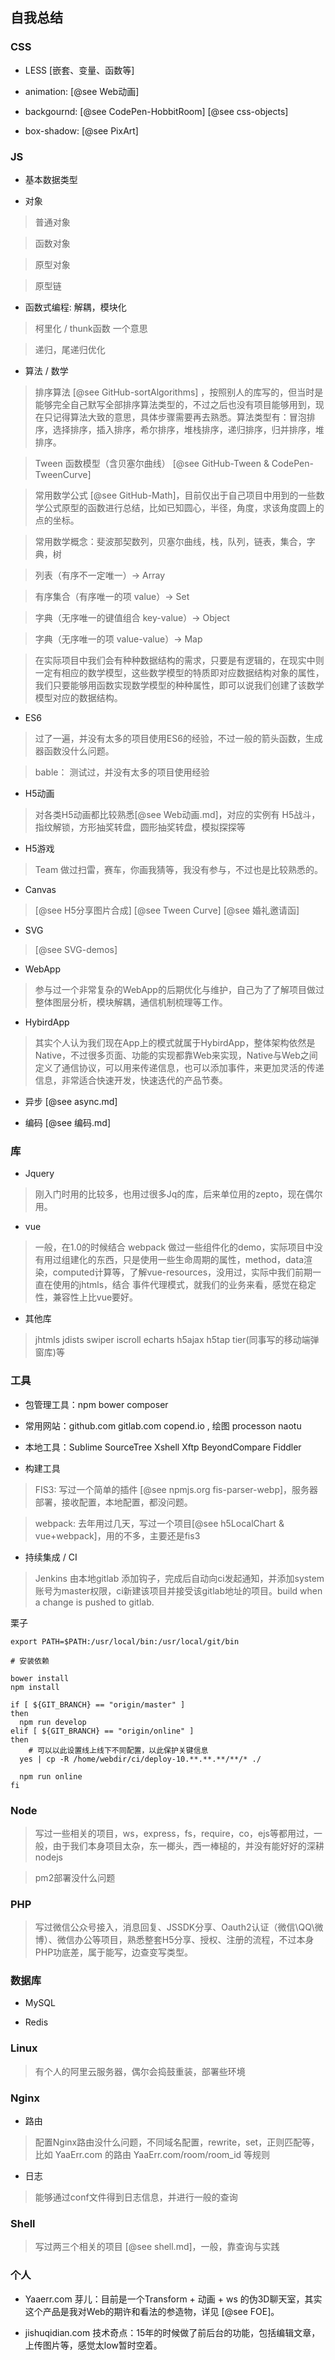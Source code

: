 自我总结
-------

### CSS

* LESS [嵌套、变量、函数等]

* animation: [@see Web动画]

* backgournd: [@see CodePen-HobbitRoom] [@see css-objects]

* box-shadow: [@see PixArt]


### JS

* 基本数据类型

* 对象

> 普通对象

> 函数对象

> 原型对象

> 原型链

* 函数式编程: 解耦，模块化

> 柯里化 / thunk函数 一个意思

> 递归，尾递归优化

* 算法 / 数学

> 排序算法 [@see GitHub-sortAlgorithms] ，按照别人的库写的，但当时是能够完全自己默写全部排序算法类型的，不过之后也没有项目能够用到，现在只记得算法大致的意思，具体步骤需要再去熟悉。算法类型有：冒泡排序，选择排序，插入排序，希尔排序，堆栈排序，递归排序，归并排序，堆排序。

> Tween 函数模型（含贝塞尔曲线） [@see GitHub-Tween & CodePen-TweenCurve]

> 常用数学公式 [@see GitHub-Math]，目前仅出于自己项目中用到的一些数学公式原型的函数进行总结，比如已知圆心，半径，角度，求该角度圆上的点的坐标。

> 常用数学概念：斐波那契数列，贝塞尔曲线，栈，队列，链表，集合，字典，树

> 列表（有序不一定唯一）-> Array

> 有序集合（有序唯一的项 value）-> Set

> 字典（无序唯一的键值组合 key-value）-> Object

> 字典（无序唯一的项 value-value）-> Map

> 在实际项目中我们会有种种数据结构的需求，只要是有逻辑的，在现实中则一定有相应的数学模型，这些数学模型的特质即对应数据结构对象的属性，我们只要能够用函数实现数学模型的种种属性，即可以说我们创建了该数学模型对应的数据结构。

* ES6

> 过了一遍，并没有太多的项目使用ES6的经验，不过一般的箭头函数，生成器函数没什么问题。

> bable： 测试过，并没有太多的项目使用经验

* H5动画

> 对各类H5动画都比较熟悉[@see Web动画.md]，对应的实例有 H5战斗，指纹解锁，方形抽奖转盘，圆形抽奖转盘，模拟探探等

* H5游戏

> Team 做过扫雷，赛车，你画我猜等，我没有参与，不过也是比较熟悉的。

* Canvas

> [@see H5分享图片合成] [@see Tween Curve] [@see 婚礼邀请函]

* SVG

> [@see SVG-demos]

* WebApp

> 参与过一个非常复杂的WebApp的后期优化与维护，自己为了了解项目做过整体图层分析，模块解耦，通信机制梳理等工作。

* HybirdApp

> 其实个人认为我们现在App上的模式就属于HybirdApp，整体架构依然是Native，不过很多页面、功能的实现都靠Web来实现，Native与Web之间定义了通信协议，可以用来传递信息，也可以添加事件，来更加灵活的传递信息，非常适合快速开发，快速迭代的产品节奏。

* 异步 [@see async.md]

* 编码 [@see 编码.md]

### 库

* Jquery

> 刚入门时用的比较多，也用过很多Jq的库，后来单位用的zepto，现在偶尔用。

* vue

> 一般，在1.0的时候结合 webpack 做过一些组件化的demo，实际项目中没有用过组建化的东西，只是使用一些生命周期的属性，method，data渲染，computed计算等，了解vue-resources，没用过，实际中我们前期一直在使用的jhtmls，结合 事件代理模式，就我们的业务来看，感觉在稳定性，兼容性上比vue要好。

* 其他库

> jhtmls jdists swiper iscroll echarts h5ajax h5tap tier(同事写的移动端弹窗库)等


### 工具

* 包管理工具：npm bower composer

* 常用网站：github.com gitlab.com copend.io , 绘图 processon naotu

* 本地工具：Sublime SourceTree Xshell Xftp BeyondCompare Fiddler


* 构建工具

> FIS3: 写过一个简单的插件 [@see npmjs.org fis-parser-webp]，服务器部署，接收配置，本地配置，都没问题。

> webpack: 去年用过几天，写过一个项目[@see h5LocalChart & vue+webpack]，用的不多，主要还是fis3


* 持续集成 / CI

> Jenkins 由本地gitlab 添加钩子，完成后自动向ci发起通知，并添加system账号为master权限，ci新建该项目并接受该gitlab地址的项目。build when a change is pushed to gitlab.

栗子

```shell
export PATH=$PATH:/usr/local/bin:/usr/local/git/bin

# 安装依赖

bower install
npm install

if [ ${GIT_BRANCH} == "origin/master" ]
then
  npm run develop
elif [ ${GIT_BRANCH} == "origin/online" ]
then
	# 可以以此设置线上线下不同配置，以此保护关键信息
  yes | cp -R /home/webdir/ci/deploy-10.**.**.**/**/* ./		

  npm run online
fi
```


### Node

> 写过一些相关的项目，ws，express，fs，require，co，ejs等都用过，一般，由于我们本身项目太杂，东一榔头，西一棒槌的，并没有能好好的深耕nodejs

> pm2部署没什么问题

### PHP

> 写过微信公众号接入，消息回复、JSSDK分享、Oauth2认证（微信\QQ\微博）、微信办公等项目，熟悉整套H5分享、授权、注册的流程，不过本身PHP功底差，属于能写，边查变写类型。

### 数据库

* MySQL

* Redis


### Linux

> 有个人的阿里云服务器，偶尔会捣鼓重装，部署些环境

### Nginx

* 路由

> 配置Nginx路由没什么问题，不同域名配置，rewrite，set，正则匹配等，比如 YaaErr.com 的路由 YaaErr.com/room/room_id 等规则

* 日志

> 能够通过conf文件得到日志信息，并进行一般的查询

### Shell

> 写过两三个相关的项目 [@see shell.md]，一般，靠查询与实践



### 个人

* Yaaerr.com 芽儿：目前是一个Transform + 动画 + ws 的伪3D聊天室，其实这个产品是我对Web的期许和看法的参造物，详见 [@see FOE]。

* jishuqidian.com 技术奇点：15年的时候做了前后台的功能，包括编辑文章，上传图片等，感觉太low暂时空着。
